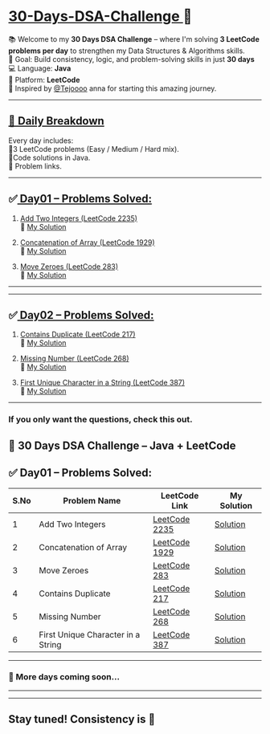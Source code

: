 # <u>30-Days-DSA-Challenge </u>🚀

📚 Welcome to my **30 Days DSA Challenge** – where I'm solving **3 LeetCode problems per day** to strengthen my Data Structures & Algorithms skills.  <br>
🎯 Goal: Build consistency, logic, and problem-solving skills in just **30 days**<br>
💻 Language: **Java**  <br>
📍 Platform: **LeetCode**  <br>
🙏 Inspired by [@Tejoooo](https://github.com/Tejoooo) anna for starting this amazing journey.<br>

---

## <u> 📅 Daily Breakdown</u> <br>

Every day includes: <br>
🔹3 LeetCode problems (Easy / Medium / Hard mix).<br>
🔹Code solutions in Java.<br>
🔹 Problem links.<br>

---

## ✅<u> Day01 – Problems Solved:</u>

1. [Add Two Integers (LeetCode 2235)](https://leetcode.com/problems/add-two-integers/)  
   🔗 [My Solution](https://github.com/GayathriPrasanna/30-Days-DSA-Challenge/blob/4e439217891eebbf023cb22eb142cb97f2d9bd17/2383-add-two-integers/add-two-integers.java)
   
3. [Concatenation of Array (LeetCode 1929)](https://leetcode.com/problems/concatenation-of-array/)  
   🔗 [My Solution](https://github.com/GayathriPrasanna/30-Days-DSA-Challenge/blob/3d18c56e587acd95b0987b58e474133e446369bc/2058-concatenation-of-array/concatenation-of-array.java)

4. [Move Zeroes (LeetCode 283)](https://leetcode.com/problems/move-zeroes/)  
   🔗 [My Solution](https://github.com/GayathriPrasanna/30-Days-DSA-Challenge/blob/4a62cb5afd3e71d2562934653645a43f440d142d/283-move-zeroes/move-zeroes.java)

---
---
## ✅<u> Day02 – Problems Solved:</u>
1. [Contains Duplicate (LeetCode 217)]( https://leetcode.com/problems/contains-duplicate/)  
   🔗 [My Solution](https://github.com/GayathriPrasanna/30-Days-DSA-Challenge/blob/e5a9088df9582e1ebf111783ee714e603f690dd2/217-contains-duplicate/contains-duplicate.java)
   
3. [Missing Number (LeetCode 268)](https://leetcode.com/problems/missing-number/)  
   🔗 [My Solution](https://github.com/GayathriPrasanna/30-Days-DSA-Challenge/blob/e5a9088df9582e1ebf111783ee714e603f690dd2/268-missing-number/missing-number.java)

4. [First Unique Character in a String (LeetCode 387)](https://leetcode.com/problems/first-unique-character-in-a-string/)  
   🔗 [My Solution](https://github.com/GayathriPrasanna/30-Days-DSA-Challenge/blob/e5a9088df9582e1ebf111783ee714e603f690dd2/387-first-unique-character-in-a-string/first-unique-character-in-a-string.java)


---
### If you only want the questions, check this out. <br>
## 🚀 30 Days DSA Challenge – Java + LeetCode <br>
## ✅ Day01 – Problems Solved: <br>


| S.No | Problem Name                            | LeetCode Link                                                                 | My Solution                                                                                                                   |
|------|------------------------------------------|--------------------------------------------------------------------------------|-------------------------------------------------------------------------------------------------------------------------------|
| 1    | Add Two Integers                         | [LeetCode 2235](https://leetcode.com/problems/add-two-integers/)              | [Solution](https://github.com/GayathriPrasanna/30-Days-DSA-Challenge/blob/4e439217891eebbf023cb22eb142cb97f2d9bd17/2383-add-two-integers/add-two-integers.java) |
| 2    | Concatenation of Array                   | [LeetCode 1929](https://leetcode.com/problems/concatenation-of-array/)        | [Solution](https://github.com/GayathriPrasanna/30-Days-DSA-Challenge/blob/3d18c56e587acd95b0987b58e474133e446369bc/2058-concatenation-of-array/concatenation-of-array.java) |
| 3    | Move Zeroes                              | [LeetCode 283](https://leetcode.com/problems/move-zeroes/)                    | [Solution](https://github.com/GayathriPrasanna/30-Days-DSA-Challenge/blob/4a62cb5afd3e71d2562934653645a43f440d142d/283-move-zeroes/move-zeroes.java) |
| 4    | Contains Duplicate                       | [LeetCode 217](https://leetcode.com/problems/contains-duplicate/)             | [Solution](https://github.com/GayathriPrasanna/30-Days-DSA-Challenge/blob/e5a9088df9582e1ebf111783ee714e603f690dd2/217-contains-duplicate/contains-duplicate.java) |
| 5    | Missing Number                           | [LeetCode 268](https://leetcode.com/problems/missing-number/)                 | [Solution](https://github.com/GayathriPrasanna/30-Days-DSA-Challenge/blob/e5a9088df9582e1ebf111783ee714e603f690dd2/268-missing-number/missing-number.java) |
| 6    | First Unique Character in a String       | [LeetCode 387](https://leetcode.com/problems/first-unique-character-in-a-string/) | [Solution](https://github.com/GayathriPrasanna/30-Days-DSA-Challenge/blob/e5a9088df9582e1ebf111783ee714e603f690dd2/387-first-unique-character-in-a-string/first-unique-character-in-a-string.java) |


---
### 🚧 More days coming soon...
---

---
Stay tuned! Consistency is 🔑  
---
